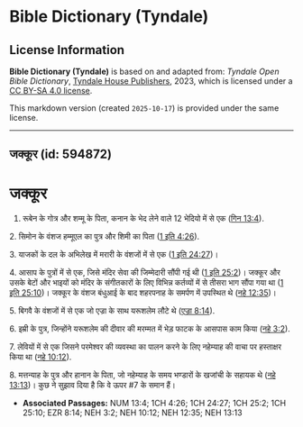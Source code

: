 # Bible Dictionary (Tyndale)

## License Information

**Bible Dictionary (Tyndale)** is based on and adapted from: _Tyndale Open Bible Dictionary_, [Tyndale House Publishers](https://tyndaleopenresources.com/), 2023, which is licensed under a [CC BY-SA 4.0 license](https://creativecommons.org/licenses/by-sa/4.0/legalcode.en).

This markdown version (created `2025-10-17`) is provided under the same license.



--------------------------------

## जक्कूर (id: 594872)

जक्कूर
======

1. रूबेन के गोत्र और शम्मू के पिता, कनान के भेद लेने वाले 12 भेदियो में से एक ([गिन 13:4](https://ref.ly/Num13:4)).

2\. सिमोन के वंशज हम्मूएल का पुत्र और शिमी का पिता ([1 इति 4:26](https://ref.ly/1Chr4:26)).

3\. याजकों के दल के अभिलेख में मरारी के वंशजों में से एक ([1 इति 24:27](https://ref.ly/1Chr24:27))।

4\. आसाप के पुत्रों में से एक, जिसे मंदिर सेवा की जिम्मेदारी सौंपी गई थी ([1 इति 25:2](https://ref.ly/1Chr25:2))। जक्कूर और उसके बेटों और भाइयों को मंदिर के संगीतकारों के लिए विभिन्न कर्तव्यों में से तीसरा भाग सौंपा गया था ([1 इति 25:10](https://ref.ly/1Chr25:10))। जक्कूर के वंशज बंधुआई के बाद शहरपनाह के समर्पण में उपस्थित थे ([नहे 12:35](https://ref.ly/Neh12:35))।

5\. बिगवै के वंशजों में से एक जो एज्रा के साथ यरूशलेम लौटे थे ([एज्रा 8:14](https://ref.ly/Ezra8:14)).

6\. इम्री के पुत्र, जिन्होंने यरूशलेम की दीवार की मरम्मत में भेड़ फाटक के आसपास काम किया ([नहे 3:2](https://ref.ly/Neh3:2)).

7\. लेवियों में से एक जिसने परमेश्वर की व्यवस्था का पालन करने के लिए नहेम्याह की वाचा पर हस्ताक्षर किया था ([नहे 10:12](https://ref.ly/Neh10:12)).

8\. मत्तन्याह के पुत्र और हानान के पिता, जो नहेम्याह के समय भण्डारों के खजांची के सहायक थे ([नहे 13:13](https://ref.ly/Neh13:13))। कुछ ने सुझाव दिया है कि वे ऊपर \#7 के समान हैं।

* **Associated Passages:** NUM 13:4; 1CH 4:26; 1CH 24:27; 1CH 25:2; 1CH 25:10; EZR 8:14; NEH 3:2; NEH 10:12; NEH 12:35; NEH 13:13

